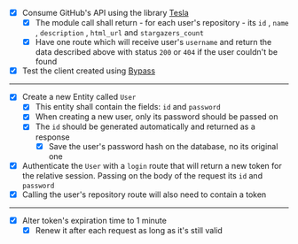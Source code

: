 - [x]  Consume GitHub's API using the library [Tesla](https://github.com/teamon/tesla)
    - [x]  The module call shall return - for each user's repository - its `id` , `name` , `description` , `html_url` and `stargazers_count`
    - [x]  Have one route which will receive user's `username` and return the data described above with status `200` or `404` if the user couldn't be found
- [x]  Test the client created using [Bypass](https://github.com/PSPDFKit-labs/bypass)
---
- [x]  Create a new Entity called `User`
    - [x]  This entity shall contain the fields: `id` and `password`
    - [x]  When creating a new user, only its password should be passed on
    - [x]  The `id` should be generated automatically and returned as a response
        - [x]  Save the user's password hash on the database, no its original one
- [x]  Authenticate the `User` with a `login` route that will return a new token for the relative session. Passing on the body of the request its `id` and `password`
- [x]  Calling the user's repository route will also need to contain a token

---

- [x]  Alter token's expiration time to 1 minute
    - [x]  Renew it after each request as long as it's still valid
